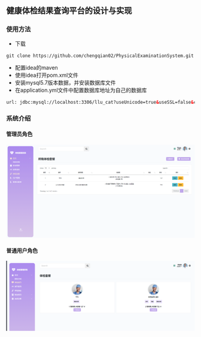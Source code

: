 ## 健康体检结果查询平台的设计与实现

### 使用方法

- 下载

```
git clone https://github.com/chengqian02/PhysicalExaminationSystem.git
```

- 配置idea的maven
- 使用idea打开pom.xml文件
- 安装mysql5.7版本数据，并安装数据库文件
- 在application.yml文件中配置数据库地址为自己的数据库

```xml
url: jdbc:mysql://localhost:3306/llu_cat?useUnicode=true&useSSL=false&characterEncoding=utf-8
```

### 系统介绍

#### 管理员角色

![image-20220728164432811](https://github.com/chengqian02/PhysicalExaminationSystem/raw/master/image/readme1.png)

#### 普通用户角色

![image-20220728164220140](https://github.com/chengqian02/PhysicalExaminationSystem/raw/master/image/readme3.png)